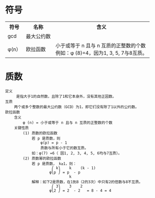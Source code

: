 # 符号
<table>
  <tr>
    <th>符号</th>
    <th>名称</th>
    <th>含义</th>
  </tr>
  <tr>
    <td>gcd</td>
    <td>最大公约数</td>
    <td></td>
  </tr>
  <tr>
    <td>φ(n）</td>
    <td>欧拉函数</td>
    <td> <div>小于或等于 n 且与 n 互质的正整数的个数  </div>
	    <div>例如：φ (8)=4，因为1, 3, 5, 7与8互质。 </div>
    </td>
  </tr>
</table>
		
		

		
# 质数
	定义
		 是指大于1的自然数，且除了1和它本身外，没有其他正因数。
	互质
		两个或多个整数的最大公约数（GCD）为1，即它们没有除了1以外的公约数。
	欧拉函数
		含义
			φ (n) = 小于或等于 n 且与 n 互质的正整数的个数
		关键性质
			(1) 质数的欧拉函数
				若 p 是质数，则
					φ(p) = p - 1 
					质数与所有小于它的数互质。
				如：φ(7) =6（ 因1, 2, 3, 4, 5, 6均与7互质）。
			(2) 质数幂的欧拉函数  
				若 p 是质数， k≥1，则：
					     ⎛ k⎞    k    (k - 1)
					    φ⎝p ⎠ = p  - p       
					     		 k
				解释：如下2是质数，在1到8（2的3次）中只有2的倍数与8不互质。
					     ⎛ 3⎞    3    2 
					    φ⎝2 ⎠ = 2  - 2   = 8 - 4 = 4
     
